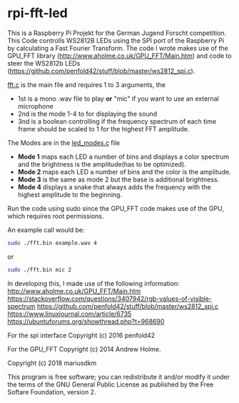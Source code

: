 # rpi-fft-led
This is a Raspberry Pi Projekt for the German Jugend Forscht competition.
This Code controlls WS2812B LEDs using the SPI port of the Raspberry Pi by calculating a Fast Fourier Transform.
The code I wrote makes use of the GPU_FFT library (http://www.aholme.co.uk/GPU_FFT/Main.htm) and 
code to steer the WS2812b LEDs (https://github.com/penfold42/stuff/blob/master/ws2812_spi.c).

[fft.c](fft.c) is the main file and requires 1 to 3 arguments, the
- 1st is a mono .wav file to play **or** "mic" if you want to use an external microphone
- 2nd is the mode 1-4 to for displaying the sound
- 3nd is a boolean controlling if the frequency spectrum of each time frame should be scaled to 1 for the highest FFT amplitude.

The Modes are in the [led_modes.c](led_modes.c) file
 * **Mode 1** maps each LED a number of bins and displays a color spectrum and the brightness is the amplitude(has to be optimized).
 * **Mode 2** maps each LED a number of bins and the color is the amplitude.
 * **Mode 3** is the same as mode 2 but the base is additional brightness.
 * **Mode 4** displays a snake that always adds the frequency with the highest amplitude to the beginning.


Run the code using sudo since the GPU_FFT code makes use of the GPU, which requires root permissions.

An example call would be:
```bash
sudo ./fft.bin example.wav 4
```
or
```bash
sudo ./fft.bin mic 2
```

In developing this, I made use of the following information:
http://www.aholme.co.uk/GPU_FFT/Main.htm
https://stackoverflow.com/questions/3407942/rgb-values-of-visible-spectrum
https://github.com/penfold42/stuff/blob/master/ws2812_spi.c
https://www.linuxjournal.com/article/6735
https://ubuntuforums.org/showthread.php?t=968690


For the spi interface Copyright (c) 2016 penfold42

For the GPU_FFT Copyright (c) 2014 Andrew Holme.

Copyright (c) 2018 mariusdkm

This program is free software; you can redistribute it and/or modify 
it under the terms of the GNU General Public License as published by
the Free Softare Foundation, version 2.
